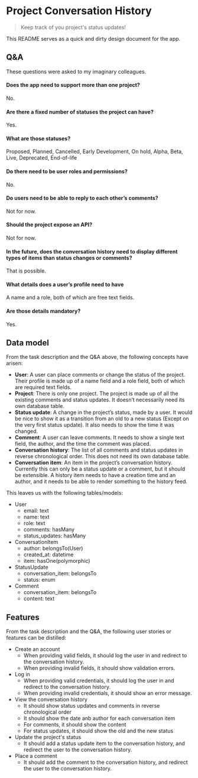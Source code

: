 # Project Conversation History

> Keep track of you project's status updates!

This README serves as a quick and dirty design document for the app.

## Q&A

These questions were asked to my imaginary colleagues.

#### Does the app need to support more than one project?
No.

#### Are there a fixed number of statuses the project can have?
Yes.

#### What are those statuses?
Proposed, Planned, Cancelled, Early Development, On hold, Alpha, Beta, Live, Deprecated, End-of-life

#### Do there need to be user roles and permissions?
No.

#### Do users need to be able to reply to each other’s comments?
Not for now.

#### Should the project expose an API?
Not for now.

#### In the future, does the conversation history need to display different types of items than status changes or comments?
That is possible.

#### What details does a user’s profile need to have
A name and a role, both of which are free text fields.

#### Are those details mandatory?
Yes.

## Data model
From the task description and the Q&A above, the following concepts have arisen:

- **User**: A user can place comments or change the status of the project. Their profile is made up of a name field and a role field, both of which are required text fields.
- **Project**: There is only one project. The project is made up of all the existing comments and status updates. It doesn’t necessarily need its own database table.
- **Status update**: A change in the project’s status, made by a user. It would be nice to show it as a transition from an old to a new status (Except on the very first status update). It also needs to show the time it was changed.
- **Comment**: A user can leave comments. It needs to show a single text field, the author, and the time the comment was placed.
- **Conversation history**: The list of all comments and status updates in reverse chronological order. This does not need its own database table.
- **Conversation item**: An item in the project’s conversation history. Currently this can only be a status update or a comment, but it should be extensible. A history item needs to have a creation time and an author, and it needs to be able to render something to the history feed.

This leaves us with the following tables/models:
- User
  - email: text
  - name: text
  - role: text
  - comments: hasMany
  - status_updates: hasMany
- ConversationItem
  - author: belongsTo(User)
  - created_at: datetime
  - item: hasOne(polymorphic)
- StatusUpdate
  - conversation_item: belongsTo
  - status: enum
- Comment
  - conversation_item: belongsTo
  - content: text

## Features

From the task description and the Q&A, the following user stories or features can be distilled:

- Create an account
  - When providing valid fields, it should log the user in and redirect to the conversation history.
  - When providing invalid fields, it should show validation errors.
- Log in
  - When providing valid credentials, it should log the user in and redirect to the conversation history.
  - When providing invalid credentials, it should show an error message.
- View the conversation history
  - It should show status updates and comments in reverse chronological order
  - It should show the date anb author for each conversation item
  - For comments, it should show the content
  - For status updates, it should show the old and the new status
- Update the project's status
  - It should add a status update item to the conversation history, and redirect the user to the conversation history.
- Place a comment
  - It should add the comment to the conversation history, and redirect the user to the conversation history.
